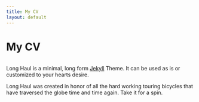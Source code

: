 ```yaml
---
title: My CV
layout: default
---
```


<div class="post">
	<h1 class="pageTitle">My CV</h1>
	<img src="{{ '/assets/img/Rafael_Cattan_CV (7).html' }}" alt="">
	<p class="intro">Long Haul is a minimal, long form <a href="http://jekyllrb.com">Jekyll</a> Theme. It can be used as is or customized to your hearts desire.</p>
	<p>Long Haul was created in honor of all the hard working touring bicycles that have traversed the globe time and time again. Take it for a spin.</p>
</div>
